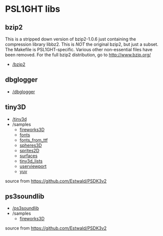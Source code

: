 # PSL1GHT libs

## bzip2

This is a stripped down version of bzip2-1.0.6 just containing the compression
library libbz2. This is _NOT_ the original bzip2, but just a subset. The
Makefile is PSL1GHT-specific. Various other non-essential files have been removed.
For the full bzip2 distribution, go to http://www.bzip.org/

- [/bzip2](bzip2/)


## dbglogger

- [/dbglogger](dbglogger/)


## tiny3D

- [/tiny3d](tiny3d/)
- /samples
   - [fireworks3D](samples/fireworks3D/)
   - [fonts](samples/fonts/)
   - [fonts_from_ttf](samples/fonts_from_ttf/)
   - [spheres3D](samples/spheres3D/)
   - [sprites2D](samples/sprites2D/)
   - [surfaces](samples/surfaces/)
   - [tiny3d_lists](samples/tiny3d_lists/)
   - [userviewport](samples/userviewport/)
   - [yuv](samples/yuv/)


source from https://github.com/Estwald/PSDK3v2

## ps3soundlib

- [/ps3soundlib](ps3soundlib/)
- /samples
  - [fireworks3D](samples/fireworks3D/)

source from https://github.com/Estwald/PSDK3v2
